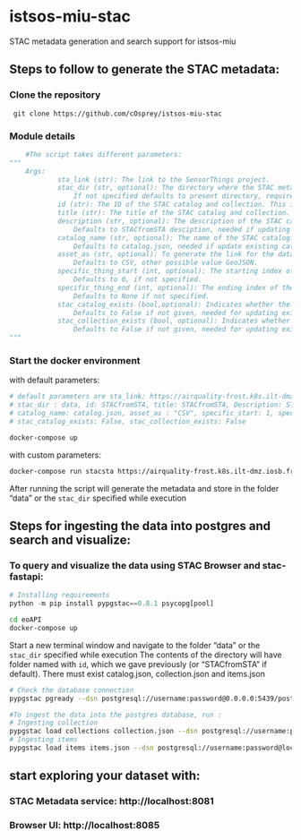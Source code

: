 # istsos-miu-stac
STAC metadata generation and search support for istsos-miu

## Steps to follow to generate the STAC metadata:
 ### Clone the repository
```
 git clone https://github.com/cOsprey/istsos-miu-stac
```
 
### Module details
```python
    #The script takes different parameters:
"""
    Args:
            sta_link (str): The link to the SensorThings project.
            stac_dir (str, optional): The directory where the STAC metadata will be saved or already exists.
                If not specified defaults to present directory, required if need to update existing catalog.
            id (str): The ID of the STAC catalog and collection. This is also used for collection id.
            title (str): The title of the STAC catalog and collection. 
            description (str, optional): The description of the STAC catalog and collection.
                Defaults to STACfromSTA desciption, needed if updating existing catalog.
            catalog_name (str, optional): The name of the STAC catalog.
                Defaults to catalog.json, needed if update existing catalog.
            asset_as (str, optional): To generate the link for the datastream observations in form of CSV or GeoJSON
                Defaults to CSV, other possible value GeoJSON.
            specific_thing_start (int, optional): The starting index of the specific things to fetch.
                Defaults to 0, if not specified.  
            specific_thing_end (int, optional): The ending index of the specific things to fetch.
                Defaults to None if not specified.
            stac_catalog_exists (bool,optional): Indicates whether the STAC catalog already exists.
                Defaults to False if not given, needed for updating existing meta data
            stac_collection_exists (bool, optional): Indicates whether the STAC collection already exists.
                Defaults to False if not given, needed for updating existing meta data
"""
```

  ### Start the docker environment     
  
  with default parameters:
  
 ```bash
# default parameters are sta_link: https://airquality-frost.k8s.ilt-dmz.iosb.fraunhofer.de,
# stac_dir : data, id: STACfromSTA, title: STACfromSTA, Description: STACfromSTA description,
# catalog_name: catalog.json, asset_as : "CSV", specific_start: 1, specific_end : 5,
# stac_catalog_exists: False, stac_collection_exists: False

docker-compose up

```
 with custom parameters:
```bash
docker-compose run stacsta https://airquality-frost.k8s.ilt-dmz.iosb.fraunhofer.de data "STACdemo" "stactitle" "description-STAC" "catalog.json" "CSV" "1" "5" False False
```

  
  After running the script will generate the metadata and store in the folder “data” or the ```stac_dir``` specified while execution

  ## Steps for ingesting the data into postgres and search and visualize:

  ### To query and visualize the data using STAC Browser and stac-fastapi:

```python
# Installing requirements
python -m pip install pypgstac==0.8.1 psycopg[pool]
```

```bash
cd eoAPI
docker-compose up 
```

Start a new terminal window and navigate to the folder “data” or the ```stac_dir``` specified while execution
The contents of the directory will have folder named with ```id```, which we gave previously (or “STACfromSTA” if default). There must exist catalog.json, collection.json and items.json
```bash
# Check the database connection
pypgstac pgready --dsn postgresql://username:password@0.0.0.0:5439/postgis

#To ingest the data into the postgres database, run :
# Ingesting collection
pypgstac load collections collection.json --dsn postgresql://username:password@localhost:5439/postgis --method upsert
# Ingesting items
pypgstac load items items.json --dsn postgresql://username:password@localhost:5439/postgis --method upsert
```
## start exploring your dataset with:
  ### STAC Metadata service: http://localhost:8081
  ### Browser UI: http://localhost:8085









